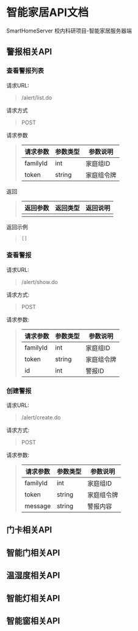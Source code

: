 # 智能家居API文档
SmartHomeServer
校内科研项目-智能家居服务器端

## 警报相关API
### 查看警报列表
请求URL:
> /alert/list.do

请求方式
> POST

请求参数
> |请求参数    |参数类型    |参数说明    |
> |------------|------------|------------|
> |familyId    |int         |家庭组ID    |
> |token       |string      |家庭组令牌  |

返回
> |返回参数    |返回类型    |返回说明    |
> |------------|------------|------------|
> ||||

返回示例
> ```javascript
> []
> ```

### 查看警报
请求URL:
> /alert/show.do

请求方式:
> POST

请求参数:
> |请求参数|参数类型|参数说明  |
> |--------|--------|----------|
> |familyId|int     |家庭组ID  |
> |token   |string  |家庭组令牌|
> |id      |int     |警报ID    |

### 创建警报
请求URL:
> /alert/create.do

请求方式:
> POST

请求参数:
> |请求参数|参数类型|参数说明  |
> |--------|--------|----------|
> |familyId|int     |家庭组ID  |
> |token   |string  |家庭组令牌|
> |message |string  |警报内容  |

## 门卡相关API

## 智能门相关API

## 温湿度相关API

## 智能灯相关API

## 智能窗相关API